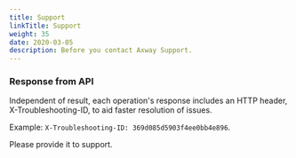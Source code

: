 ```yaml
---
title: Support
linkTitle: Support
weight: 35
date: 2020-03-05
description: Before you contact Axway Support.
---
```


### Response from API

Independent of result, each operation's response includes an HTTP header, X-Troubleshooting-ID, to aid faster resolution of issues.

Example: `X-Troubleshooting-ID: 369d085d5903f4ee0bb4e896`.

Please provide it to support.
